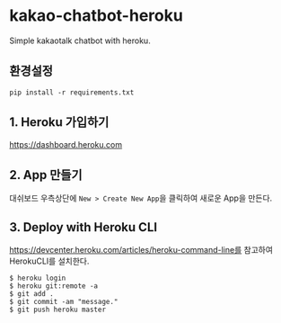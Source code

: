 # kakao-chatbot-heroku
Simple kakaotalk chatbot with heroku.

## 환경설정
`pip install -r requirements.txt`

## 1. Heroku 가입하기
https://dashboard.heroku.com

## 2. App 만들기
대쉬보드 우측상단에 `New > Create New App`을 클릭하여 새로운 App을 만든다.

## 3. Deploy with Heroku CLI
https://devcenter.heroku.com/articles/heroku-command-line를 참고하여 HerokuCLI를 설치한다.

<pre><code>$ heroku login
$ heroku git:remote -a <APP_NAME>
$ git add .
$ git commit -am "message."
$ git push heroku master
</code></pre>
